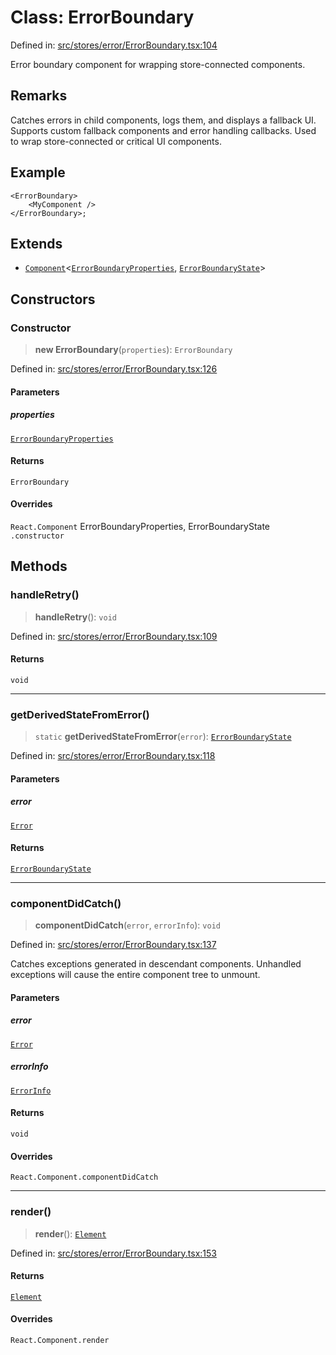 # Class: ErrorBoundary

Defined in: [src/stores/error/ErrorBoundary.tsx:104](https://github.com/Nick2bad4u/Uptime-Watcher/blob/main/src/stores/error/ErrorBoundary.tsx#L104)

Error boundary component for wrapping store-connected components.

## Remarks

Catches errors in child components, logs them, and displays a fallback UI.
Supports custom fallback components and error handling callbacks. Used to
wrap store-connected or critical UI components.

## Example

```tsx
<ErrorBoundary>
    <MyComponent />
</ErrorBoundary>;
```

## Extends

- [`Component`](https://github.com/DefinitelyTyped/DefinitelyTyped/blob/80449050d0e5e84f44ffa3fd3dc5651e4747e589/types/react/index.d.ts#L900)\<[`ErrorBoundaryProperties`](../interfaces/ErrorBoundaryProperties.md), [`ErrorBoundaryState`](../interfaces/ErrorBoundaryState.md)\>

## Constructors

### Constructor

> **new ErrorBoundary**(`properties`): `ErrorBoundary`

Defined in: [src/stores/error/ErrorBoundary.tsx:126](https://github.com/Nick2bad4u/Uptime-Watcher/blob/main/src/stores/error/ErrorBoundary.tsx#L126)

#### Parameters

##### properties

[`ErrorBoundaryProperties`](../interfaces/ErrorBoundaryProperties.md)

#### Returns

`ErrorBoundary`

#### Overrides

`React.Component` ErrorBoundaryProperties, ErrorBoundaryState `.constructor`

## Methods

### handleRetry()

> **handleRetry**(): `void`

Defined in: [src/stores/error/ErrorBoundary.tsx:109](https://github.com/Nick2bad4u/Uptime-Watcher/blob/main/src/stores/error/ErrorBoundary.tsx#L109)

#### Returns

`void`

***

### getDerivedStateFromError()

> `static` **getDerivedStateFromError**(`error`): [`ErrorBoundaryState`](../interfaces/ErrorBoundaryState.md)

Defined in: [src/stores/error/ErrorBoundary.tsx:118](https://github.com/Nick2bad4u/Uptime-Watcher/blob/main/src/stores/error/ErrorBoundary.tsx#L118)

#### Parameters

##### error

[`Error`](https://developer.mozilla.org/docs/Web/JavaScript/Reference/Global_Objects/Error)

#### Returns

[`ErrorBoundaryState`](../interfaces/ErrorBoundaryState.md)

***

### componentDidCatch()

> **componentDidCatch**(`error`, `errorInfo`): `void`

Defined in: [src/stores/error/ErrorBoundary.tsx:137](https://github.com/Nick2bad4u/Uptime-Watcher/blob/main/src/stores/error/ErrorBoundary.tsx#L137)

Catches exceptions generated in descendant components. Unhandled exceptions will cause
the entire component tree to unmount.

#### Parameters

##### error

[`Error`](https://developer.mozilla.org/docs/Web/JavaScript/Reference/Global_Objects/Error)

##### errorInfo

[`ErrorInfo`](https://github.com/DefinitelyTyped/DefinitelyTyped/blob/80449050d0e5e84f44ffa3fd3dc5651e4747e589/types/react/index.d.ts#L4006)

#### Returns

`void`

#### Overrides

`React.Component.componentDidCatch`

***

### render()

> **render**(): [`Element`](https://github.com/DefinitelyTyped/DefinitelyTyped/blob/80449050d0e5e84f44ffa3fd3dc5651e4747e589/types/react/jsx-runtime.d.ts#L6)

Defined in: [src/stores/error/ErrorBoundary.tsx:153](https://github.com/Nick2bad4u/Uptime-Watcher/blob/main/src/stores/error/ErrorBoundary.tsx#L153)

#### Returns

[`Element`](https://github.com/DefinitelyTyped/DefinitelyTyped/blob/80449050d0e5e84f44ffa3fd3dc5651e4747e589/types/react/jsx-runtime.d.ts#L6)

#### Overrides

`React.Component.render`
